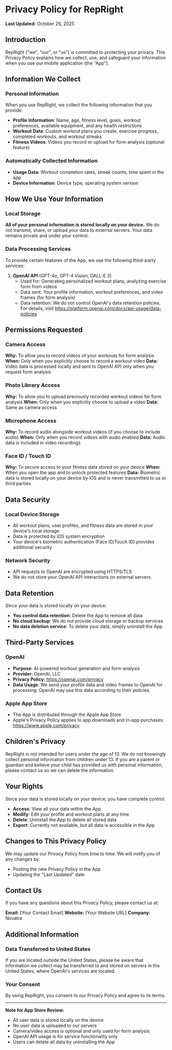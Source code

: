 # Privacy Policy for RepRight

**Last Updated:** October 26, 2025

## Introduction

RepRight ("we", "our", or "us") is committed to protecting your privacy. This Privacy Policy explains how we collect, use, and safeguard your information when you use our mobile application (the "App").

## Information We Collect

### Personal Information
When you use RepRight, we collect the following information that you provide:

- **Profile Information**: Name, age, fitness level, goals, workout preferences, available equipment, and any health restrictions
- **Workout Data**: Custom workout plans you create, exercise progress, completed workouts, and workout streaks
- **Fitness Videos**: Videos you record or upload for form analysis (optional feature)

### Automatically Collected Information
- **Usage Data**: Workout completion rates, streak counts, time spent in the app
- **Device Information**: Device type, operating system version

## How We Use Your Information

### Local Storage
**All of your personal information is stored locally on your device.** We do not transmit, share, or upload your data to external servers. Your data remains private and under your control.

### Data Processing Services
To provide certain features of the App, we use the following third-party services:

1. **OpenAI API** (GPT-4o, GPT-4 Vision, DALL-E 3)
   - Used for: Generating personalized workout plans, analyzing exercise form from videos
   - Data sent: Your profile information, workout preferences, and video frames (for form analysis)
   - Data retention: We do not control OpenAI's data retention policies. For details, visit https://platform.openai.com/docs/api-usage/data-policies

## Permissions Requested

### Camera Access
**Why:** To allow you to record videos of your workouts for form analysis
**When:** Only when you explicitly choose to record a workout video
**Data:** Video data is processed locally and sent to OpenAI API only when you request form analysis

### Photo Library Access
**Why:** To allow you to upload previously recorded workout videos for form analysis
**When:** Only when you explicitly choose to upload a video
**Data:** Same as camera access

### Microphone Access
**Why:** To record audio alongside workout videos (if you choose to include audio)
**When:** Only when you record videos with audio enabled
**Data:** Audio data is included in video recordings

### Face ID / Touch ID
**Why:** To secure access to your fitness data stored on your device
**When:** When you open the app and to unlock protected features
**Data:** Biometric data is stored locally on your device by iOS and is never transmitted to us or third parties

## Data Security

### Local Device Storage
- All workout plans, user profiles, and fitness data are stored in your device's local storage
- Data is protected by iOS system encryption
- Your device's biometric authentication (Face ID/Touch ID) provides additional security

### Network Security
- API requests to OpenAI are encrypted using HTTPS/TLS
- We do not store your OpenAI API interactions on external servers

## Data Retention

Since your data is stored locally on your device:
- **You control data retention**: Delete the App to remove all data
- **No cloud backup**: We do not provide cloud storage or backup services
- **No data deletion service**: To delete your data, simply uninstall the App

## Third-Party Services

### OpenAI
- **Purpose**: AI-powered workout generation and form analysis
- **Provider**: OpenAI, LLC
- **Privacy Policy**: https://openai.com/privacy
- **Data Usage**: We send your profile data and video frames to OpenAI for processing. OpenAI may use this data according to their policies.

### Apple App Store
- The App is distributed through the Apple App Store
- Apple's Privacy Policy applies to app downloads and in-app purchases: https://www.apple.com/privacy

## Children's Privacy

RepRight is not intended for users under the age of 13. We do not knowingly collect personal information from children under 13. If you are a parent or guardian and believe your child has provided us with personal information, please contact us so we can delete the information.

## Your Rights

Since your data is stored locally on your device, you have complete control:

- **Access**: View all your data within the App
- **Modify**: Edit your profile and workout plans at any time
- **Delete**: Uninstall the App to delete all stored data
- **Export**: Currently not available, but all data is accessible in the App

## Changes to This Privacy Policy

We may update our Privacy Policy from time to time. We will notify you of any changes by:
- Posting the new Privacy Policy in the App
- Updating the "Last Updated" date

## Contact Us

If you have any questions about this Privacy Policy, please contact us at:

**Email:** [Your Contact Email]
**Website:** [Your Website URL]
**Company:** Novatra

## Additional Information

### Data Transferred to United States
If you are located outside the United States, please be aware that information we collect may be transferred to and stored on servers in the United States, where OpenAI's services are located.

### Your Consent
By using RepRight, you consent to our Privacy Policy and agree to its terms.

---

**Note for App Store Review:**
- All user data is stored locally on the device
- No user data is uploaded to our servers
- Camera/video access is optional and only used for form analysis
- OpenAI API usage is for service functionality only
- Users can delete all data by uninstalling the App

